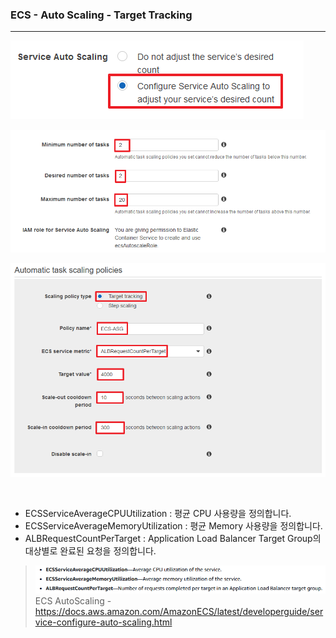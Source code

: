 ### ECS - Auto Scaling - Target Tracking
---
![Enable Service Auto Scaling](https://github.com/IlIllIlllIllll/AWS/raw/main/ECS/Auto%20Scaling/Target-Tracking/img/image-1.png)

![Setting Service Auto Scaling](https://github.com/IlIllIlllIllll/AWS/raw/main/ECS/Auto%20Scaling/Target-Tracking/img/image-2.png)

![Setting Service Auto Scaling](https://github.com/IlIllIlllIllll/AWS/raw/main/ECS/Auto%20Scaling/Target-Tracking/img/image-3.png)

<br>

- ECSServiceAverageCPUUtilization : 평균 CPU 사용량을 정의합니다.  
- ECSServiceAverageMemoryUtilization : 평균 Memory 사용량을 정의합니다.
- ALBRequestCountPerTarget : Application Load Balancer Target Group의 대상별로 완료된 요청을 정의합니다.

> ![Service Auto Scaling](https://github.com/IlIllIlllIllll/AWS/raw/main/ECS/Auto%20Scaling/Target-Tracking/img/image-4.png) <br>
ECS AutoScaling - https://docs.aws.amazon.com/AmazonECS/latest/developerguide/service-configure-auto-scaling.html
